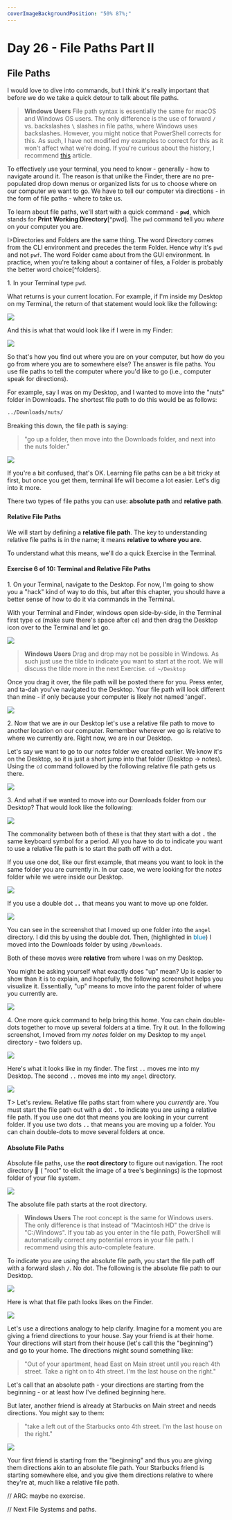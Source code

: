 ```yaml
---
coverImageBackgroundPosition: "50% 87%;"
---
```


# Day 26 - File Paths Part II

## File Paths

I would love to dive into commands, but I think it's really important that before we do we take a quick detour to talk about file paths.

> **Windows Users**
> File path syntax is essentially the same for macOS and Windows OS users. The only difference is the use of forward **`/`** vs. backslashes **`\`** slashes in file paths, where Windows uses backslashes. However, you might notice that PowerShell corrects for this. As such, I have not modified my examples to correct for this as it won't affect what we're doing. If you're curious about the history, I recommend [this](https://www.howtogeek.com/181774/why-windows-uses-backslashes-and-everything-else-uses-forward-slashes/) article.

To effectively use your terminal, you need to know - generally - how to navigate around it. The reason is that unlike the Finder, there are no pre-populated drop down menus or organized lists for us to choose where on our computer we want to go. We have to tell our computer via directions - in the form of file paths - where to take us.

To learn about file paths, we'll start with a quick command - **`pwd`**, which stands for **Print Working Directory**[^pwd]. The `pwd` command tell you _where_ on your computer you are.

I>Directories and Folders are the same thing. The word Directory comes from the CLI environment and precedes the term Folder. Hence why it's `pwd` and not `pwf`. The word Folder came about from the GUI environment. In practice, when you're talking about a container of files, a Folder is probably the better word choice[^folders].

1\. In your Terminal type `pwd`.

What returns is your current location. For example, if I'm inside my Desktop on my Terminal, the return of that statement would look like the following:

![](images/6-terminal/pwd-desktop.png)

And this is what that would look like if I were in my Finder:

![](images/6-terminal/finder-desktop.png)

So that's how you find out where you are on your computer, but how do you go from where you are to somewhere else? The answer is file paths. You use file paths to tell the computer where you'd like to go (i.e., computer speak for directions).

For example, say I was on my Desktop, and I wanted to move into the "nuts" folder in Downloads. The shortest file path to do this would be as follows:

```bash
../Downloads/nuts/
```

Breaking this down, the file path is saying:

> "go up a folder, then move into the Downloads folder, and next into the nuts folder."

![](images/6-terminal/file-path-breakdown.png)

If you're a bit confused, that's OK. Learning file paths can be a bit tricky at first, but once you get them, terminal life will become a lot easier. Let's dig into it more.

There two types of file paths you can use: **absolute path** and **relative path**.

#### Relative File Paths

We will start by defining a **relative file path**. The key to understanding relative file paths is in the name; it means **relative to where you are**.

To understand what this means, we'll do a quick Exercise in the Terminal.

#### Exercise 6 of 10: Terminal and Relative File Paths

1\. On your Terminal, navigate to the Desktop. For now, I'm going to show you a "hack" kind of way to do this, but after this chapter, you should have a better sense of how to do it via commands in the Terminal.

With your Terminal and Finder, windows open side-by-side, in the Terminal first type `cd` (make sure there's space after `cd`) and then drag the Desktop icon over to the Terminal and let go.

![](images/6-terminal/drag-desktop.png)

> **Windows Users**
> Drag and drop may not be possible in Windows. As such just use the tilde to indicate you want to start at the root. We will discuss the tilde more in the next Exercise. `cd ~/Desktop`

Once you drag it over, the file path will be posted there for you. Press enter, and ta-dah you've navigated to the Desktop. Your file path will look different than mine - if only because your computer is likely not named 'angel'.

![](images/6-terminal/desktop-drag-file-path.png)

2\. Now that we are _in_ our Desktop let's use a relative file path to move to another location on our computer. Remember wherever we go is relative to where we currently are. Right now, we are in our Desktop.

Let's say we want to go to our _notes_ folder we created earlier. We know it's on the Desktop, so it is just a short jump into that folder (Desktop -> notes). Using the `cd` command followed by the following relative file path gets us there.

![](images/6-terminal/cd-dot-notes.png)

3\. And what if we wanted to move into our Downloads folder from our Desktop? That would look like the following:

![](images/6-terminal/dot-dot-downloads.png)

The commonality between both of these is that they start with a dot **`.`** the same keyboard symbol for a period. All you have to do to indicate you want to use a relative file path is to start the path off with a dot.

If you use one dot, like our first example, that means you want to look in the same folder you are currently in. In our case, we were looking for the _notes_ folder while we were inside our Desktop.

![](images/6-terminal/single-dot.png)

If you use a double dot **`..`** that means you want to move up one folder.

![](images/6-terminal/double-dot.png)

You can see in the screenshot that I moved up one folder into the `angel` directory. I did this by using the double dot. Then, (highlighted in <span style="color:#007bbb">blue</span>) I moved into the Downloads folder by using `/Downloads`.

Both of these moves were **relative** from where I was on my Desktop.

You might be asking yourself what exactly does "up" mean? Up is easier to show than it is to explain, and hopefully, the following screenshot helps you visualize it. Essentially, "up" means to move into the parent folder of where you currently are.

![](images/6-terminal/up-one-folder.png)

4\. One more quick command to help bring this home. You can chain double-dots together to move up several folders at a time. Try it out. In the following screenshot, I moved from my _notes_ folder on my Desktop to my `angel` directory - two folders up.

![](images/6-terminal/move-two-folders-up.png)

Here's what it looks like in my finder. The first `..` moves me into my Desktop. The second `..` moves me into my `angel` directory.

![](images/6-terminal/finder-double-dot-chain.png)

T> Let's review. Relative file paths start from where you _currently_ are. You must start the file path out with a dot **`.`** to indicate you are using a relative file path. If you use one dot that means you are looking in your current folder. If you use two dots **`..`** that means you are moving up a folder. You can chain double-dots to move several folders at once.

#### Absolute File Paths

Absolute file paths, use the **root directory** to figure out navigation. The root directory 🌳 ( "root" to elicit the image of a tree's beginnings) is the topmost folder of your file system.

![](images/6-terminal/root-directory.png)

The absolute file path starts at the root directory.

> **Windows Users**
> The root concept is the same for Windows users. The only difference is that instead of "Macintosh HD" the drive is "C:/Windows". If you tab as you enter in the file path, PowerShell will automatically correct any potential errors in your file path. I recommend using this auto-complete feature.

To indicate you are using the absolute file path, you start the file path off with a forward slash **`/`**. No dot. The following is the absolute file path to our Desktop.

![](images/6-terminal/root-directory-2.png)

Here is what that file path looks likes on the Finder.

![](images/6-terminal/root-directory-3.png)

Let's use a directions analogy to help clarify. Imagine for a moment you are giving a friend directions to your house. Say your friend is at their home. Your directions will start from their house (let's call this the "beginning") and go to your home. The directions might sound something like:

> "Out of your apartment, head East on Main street until you reach 4th street. Take a right on to 4th street. I'm the last house on the right."

Let's call that an absolute path - your directions are starting from the beginning - or at least how I've defined beginning here.

But later, another friend is already at Starbucks on Main street and needs directions. You might say to them:

> "take a left out of the Starbucks onto 4th street. I'm the last house on the right."

![](images/6-terminal/map.png)

Your first friend is starting from the "beginning" and thus you are giving them directions akin to an absolute file path. Your Starbucks friend is starting somewhere else, and you give them directions relative to where they're at, much like a relative file path.

// ARG: maybe no exercise. 

// Next File Systems and paths.